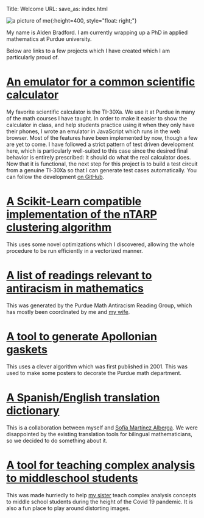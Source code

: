 Title: Welcome
URL: 
save_as: index.html

![a picture of me]({attach}portrait.jpg){:height=400, style="float: right;"}

My name is Alden Bradford. I am currently wrapping up a PhD in applied mathematics at Purdue university. <a rel="me" href="https://types.pl/@Alden"></a>

Below are links to a few projects which I have created which I am particularly proud of.

# [An emulator for a common scientific calculator](calculator_emulator)

My favorite scientific calculator is the TI-30Xa. We use it at Purdue in many of the math courses I have taught. In order to make it easier to show the calculator in class, and help students practice using it when they only have their phones, I wrote an emulator in JavaScript which runs in the web browser. Most of the features have been implemented by now, though a few are yet to come. I have followed a strict pattern of test driven development here, which is particularly well-suited to this case since the desired final behavior is entirely prescribed: it should do what the real calculator does. Now that it is functional, the next step for this project is to build a test circuit from a genuine TI-30Xa so that I can generate test cases automatically. You can follow the development [on GitHub](https://github.com/AldenMB/calculator_emulator).

# [A Scikit-Learn compatible implementation of the nTARP clustering algorithm](NTarp)

This uses some novel optimizations which I discovered, allowing the whole procedure to be run efficiently in a vectorized manner.

# [A list of readings relevant to antiracism in mathematics](https://www.math.purdue.edu/~bradfoa/antiracist_reading_group/reading_list/)

This was generated by the Purdue Math Antiracism Reading Group, which has mostly been coordinated by me and [my wife](https://nt-tl.net/).

# [A tool to generate Apollonian gaskets](Apollo)

This uses a clever algorithm which was first published in 2001. This was used to make some posters to decorate the Purdue math department.

# [A Spanish/English translation dictionary](https://matemath.net)

This is a collaboration between myself and [Sofía Martínez Alberga](https://www.math.purdue.edu/~mart1789/). We were disappointed by the existing translation tools for bilingual mathematicians, so we decided to do something about it.


# [A tool for teaching complex analysis to middleschool students](ConformalMapViewer)

This was made hurriedly to help [my sister](https://laurestine.github.io/) teach complex analysis concepts to middle school students during the height of the Covid 19 pandemic. It is also a fun place to play around distorting images.
